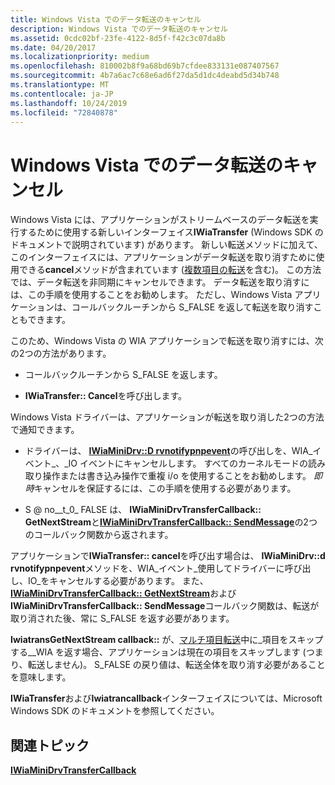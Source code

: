 ```yaml
---
title: Windows Vista でのデータ転送のキャンセル
description: Windows Vista でのデータ転送のキャンセル
ms.assetid: 0cdc02bf-23fe-4122-8d5f-f42c3c07da8b
ms.date: 04/20/2017
ms.localizationpriority: medium
ms.openlocfilehash: 810002b8f9a68bd69b7cfdee833131e087407567
ms.sourcegitcommit: 4b7a6ac7c68e6ad6f27da5d1dc4deabd5d34b748
ms.translationtype: MT
ms.contentlocale: ja-JP
ms.lasthandoff: 10/24/2019
ms.locfileid: "72840878"
---
```

# <a name="cancellation-of-data-transfers-in-windows-vista"></a>Windows Vista でのデータ転送のキャンセル


Windows Vista には、アプリケーションがストリームベースのデータ転送を実行するために使用する新しいインターフェイス**IWiaTransfer** (Windows SDK のドキュメントで説明されています) があります。 新しい転送メソッドに加えて、このインターフェイスには、アプリケーションがデータ転送を取り消すために使用できる**cancel**メソッドが含まれています ([複数項目の転送](multipage-istream-transfers.md)を含む)。 この方法では、データ転送を非同期にキャンセルできます。 データ転送を取り消すには、この手順を使用することをお勧めします。 ただし、Windows Vista アプリケーションは、コールバックルーチンから S\_FALSE を返して転送を取り消すこともできます。

このため、Windows Vista の WIA アプリケーションで転送を取り消すには、次の2つの方法があります。

-   コールバックルーチンから S\_FALSE を返します。

-   **IWiaTransfer:: Cancel**を呼び出します。

Windows Vista ドライバーは、アプリケーションが転送を取り消した2つの方法で通知できます。

-   ドライバーは、 [**IWiaMiniDrv::D rvnotifypnpevent**](https://docs.microsoft.com/windows-hardware/drivers/ddi/wiamindr_lh/nf-wiamindr_lh-iwiaminidrv-drvnotifypnpevent)の呼び出しを、WIA\_イベント\_、\_IO イベントにキャンセルします。 すべてのカーネルモードの読み取り操作または書き込み操作で重複 i/o を使用することをお勧めします。 *即時*キャンセルを保証するには、この手順を使用する必要があります。

-   S @ no__t_0_ FALSE は、 **IWiaMiniDrvTransferCallback:: GetNextStream**と[**IWiaMiniDrvTransferCallback:: SendMessage**](https://docs.microsoft.com/windows-hardware/drivers/ddi/wiamindr_lh/nf-wiamindr_lh-iwiaminidrvtransfercallback-sendmessage)の2つのコールバック関数から返されます。

アプリケーションで**IWiaTransfer:: cancel**を呼び出す場合は、 **IWiaMiniDrv::d rvnotifypnpevent**メソッドを、WIA\_イベント\_使用してドライバーに呼び出し、IO\_をキャンセルする必要があります。 また、 [**IWiaMiniDrvTransferCallback:: GetNextStream**](https://docs.microsoft.com/windows-hardware/drivers/ddi/wiamindr_lh/nf-wiamindr_lh-iwiaminidrvtransfercallback-getnextstream)および**IWiaMiniDrvTransferCallback:: SendMessage**コールバック関数は、転送が取り消された後、常に S\_FALSE を返す必要があります。

**IwiatransGetNextStream callback::** が、[マルチ項目転送](multipage-istream-transfers.md)中に\_項目をスキップする\_\_WIA を返す場合、アプリケーションは現在の項目をスキップします (つまり、転送しません)。 S\_FALSE の戻り値は、転送全体を取り消す必要があることを意味します。

**IWiaTransfer**および**Iwiatrancallback**インターフェイスについては、Microsoft Windows SDK のドキュメントを参照してください。

## <a name="related-topics"></a>関連トピック
[**IWiaMiniDrvTransferCallback**](https://docs.microsoft.com/windows-hardware/drivers/ddi/wiamindr_lh/nn-wiamindr_lh-iwiaminidrvtransfercallback)  



